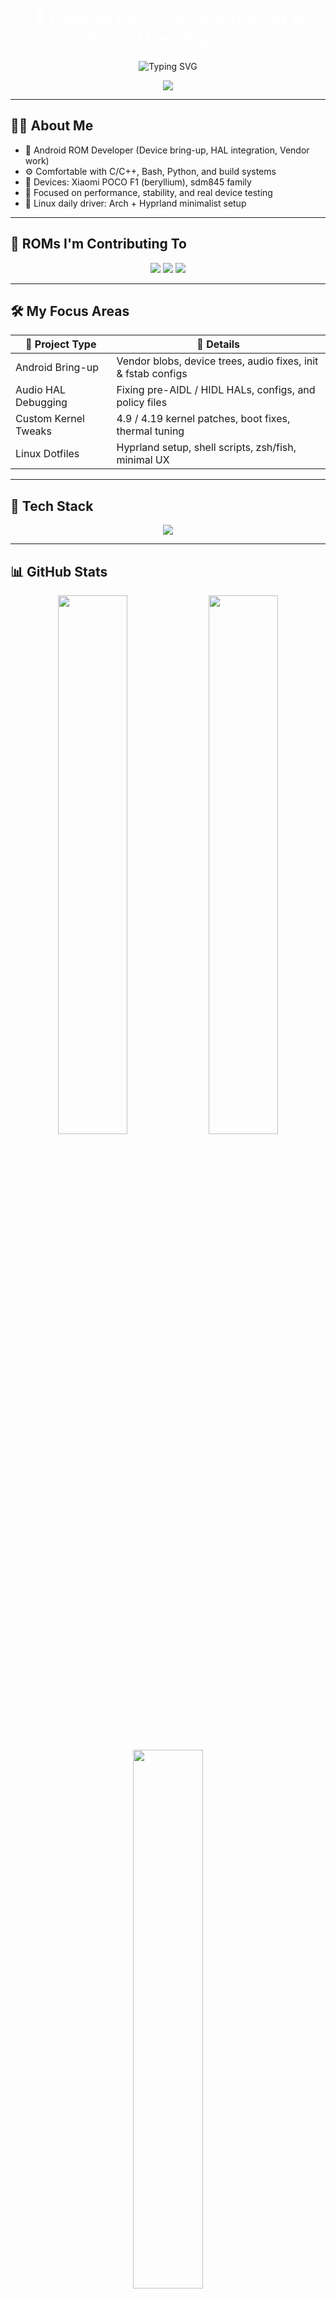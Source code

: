 <!-- GitHub Profile README for Legendleo90 (Dark Glow + ROM Badges) -->

<h1 align="center" style="color:white">🌌 Legend Leo — Android ROM & Kernel Developerer</h1>

<p align="center">
  <img src="https://readme-typing-svg.demolab.com?font=Fira+Code&duration=3000&pause=1000&center=true&vCenter=true&multiline=true&width=700&height=60&lines=Android+ROM+%2F+Kernel+Developer;Linux+Customization+%7C+HAL+Fixer+%7C+Device+Tree+Master" alt="Typing SVG" />
</p>

<p align="center">
  <img src="https://capsule-render.vercel.app/api?type=waving&color=0:0e0f10,100:0a192f&height=120&section=header"/>
</p>

---

## 🧑‍💻 About Me

- 🔧 Android ROM Developer (Device bring-up, HAL integration, Vendor work)
- ⚙️ Comfortable with C/C++, Bash, Python, and build systems
- 📱 Devices: Xiaomi POCO F1 (beryllium), sdm845 family
- 🎯 Focused on performance, stability, and real device testing
- 🐧 Linux daily driver: Arch + Hyprland minimalist setup

---

## 🚀 ROMs I'm Contributing To

<p align="center">
  <img src="https://img.shields.io/badge/Project--Infinity--X-0a192f?style=for-the-badge&logo=android&logoColor=white&color=purple" />
  <img src="https://img.shields.io/badge/The--Clover--Project-111827?style=for-the-badge&logo=leaflet&logoColor=white&color=green" />
  <img src="https://img.shields.io/badge/GenesisOS-0a192f?style=for-the-badge&logo=gitbook&logoColor=white&color=blueviolet" />
</p>

---

## 🛠️ My Focus Areas

| 🔧 Project Type         | 💬 Details |
|------------------------|------------|
| Android Bring-up       | Vendor blobs, device trees, audio fixes, init & fstab configs |
| Audio HAL Debugging    | Fixing pre-AIDL / HIDL HALs, configs, and policy files |
| Custom Kernel Tweaks   | 4.9 / 4.19 kernel patches, boot fixes, thermal tuning |
| Linux Dotfiles         | Hyprland setup, shell scripts, zsh/fish, minimal UX |

---

## 🧰 Tech Stack

<p align="center">
  <img src="https://skillicons.dev/icons?i=c,cpp,bash,python,linux,git,androidstudio,vscode,github,archlinux" />
</p>

---

## 📊 GitHub Stats

<p align="center">
  <img src="https://github-readme-stats.vercel.app/api?username=Legendleo90&show_icons=true&theme=radical&hide=prs&border_radius=10" width="47%" />
  <img src="https://streak-stats.demolab.com/?user=Legendleo90&theme=radical&border_radius=10" width="47%" />
</p>

<p align="center">
  <img src="https://github-readme-stats.vercel.app/api/top-langs/?username=Legendleo90&layout=compact&theme=radical&hide=html,css&border_radius=10" width="47%" />
</p>

---

## 📫 Let's Connect

<p align="center">
  <a href="mailto:akshatleo9456@gmail.com"><img src="https://img.shields.io/badge/email-akshatleo9456%40gmail.com-red?style=for-the-badge&logo=gmail&logoColor=white"/></a>
  <a href="https://t.me/Legendleo90"><img src="https://img.shields.io/badge/Telegram-%40Legendleo90-blue?style=for-the-badge&logo=telegram&logoColor=white"/></a>
</p>

---

<p align="center">
  <img src="https://capsule-render.vercel.app/api?type=waving&color=0:0e0f10,100:0a192f&height=120&section=footer"/>
</p>
